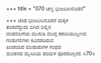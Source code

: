 +++
title = "070 ಚಣ್ಡ ಭುಜಬಲನೊಡನೆ"

+++
ಚಂಡ ಭುಜಬಲನೊಡನೆ ಮಕ್ಕಳ  
ತಂಡವೆದ್ದುದು ಬಿಗಿದ ಬಿಲ್ಲಿನ  
ದಂಡವಲಗೆಯ ಮುಸುಡಿ ಮುದ್ಗ ಕಠಾರಿಯುಬ್ಬಣದ  
ಗಂಡುಗಲಿಗಳು ಕವಿದರದಿರುವ  
ಖಂಡಯದ ಮುಡುಹುಗಳ ಗಂಧದ  
ಮಂಡನದ ಮೈಸಿರಿಯ ಪರಿಮಳ ಪೂರರೊಗ್ಗಿನಲಿ     ॥70॥